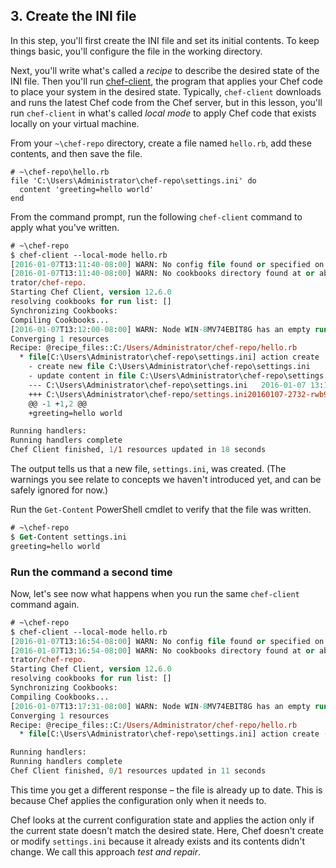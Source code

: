 ## 3. Create the INI file

In this step, you'll first create the INI file and set its initial contents. To keep things basic, you'll configure the file in the working directory.

Next, you'll write what's called a _recipe_ to describe the desired state of the INI file. Then you'll run [chef-client](https://docs.chef.io/ctl_chef_client.html), the program that applies your Chef code to place your system in the desired state. Typically, `chef-client` downloads and runs the latest Chef code from the Chef server, but in this lesson, you'll run `chef-client` in what's called _local mode_ to apply Chef code that exists locally on your virtual machine.

From your <code class="file-path">~\chef-repo</code> directory, create a file named <code class="file-path">hello.rb</code>, add these contents, and then save the file.

```ruby-Win32
# ~\chef-repo\hello.rb
file 'C:\Users\Administrator\chef-repo\settings.ini' do
  content 'greeting=hello world'
end
```

From the command prompt, run the following `chef-client` command to apply what you've written.

```ps
# ~\chef-repo
$ chef-client --local-mode hello.rb
[2016-01-07T13:11:40-08:00] WARN: No config file found or specified on command line, using command line options.
[2016-01-07T13:11:40-08:00] WARN: No cookbooks directory found at or above current directory.  Assuming C:/Users/Adminis
trator/chef-repo.
Starting Chef Client, version 12.6.0
resolving cookbooks for run list: []
Synchronizing Cookbooks:
Compiling Cookbooks...
[2016-01-07T13:12:00-08:00] WARN: Node WIN-8MV74EBIT8G has an empty run list.
Converging 1 resources
Recipe: @recipe_files::C:/Users/Administrator/chef-repo/hello.rb
  * file[C:\Users\Administrator\chef-repo\settings.ini] action create
    - create new file C:\Users\Administrator\chef-repo\settings.ini
    - update content in file C:\Users\Administrator\chef-repo\settings.ini from none to 6823fa
    --- C:\Users\Administrator\chef-repo\settings.ini   2016-01-07 13:12:00.000000000 -0800
    +++ C:\Users\Administrator\chef-repo/settings.ini20160107-2732-rwb912       2016-01-07 13:12:00.000000000 -0800
    @@ -1 +1,2 @@
    +greeting=hello world

Running handlers:
Running handlers complete
Chef Client finished, 1/1 resources updated in 18 seconds
```

The output tells us that a new file, <code class="file-path">settings.ini</code>, was created. (The warnings you see relate to concepts we haven't introduced yet, and can be safely ignored for now.)

Run the `Get-Content` PowerShell cmdlet to verify that the file was written.

```ps
# ~\chef-repo
$ Get-Content settings.ini
greeting=hello world
```

### Run the command a second time

Now, let's see now what happens when you run the same `chef-client` command again.

```ps
# ~\chef-repo
$ chef-client --local-mode hello.rb
[2016-01-07T13:16:54-08:00] WARN: No config file found or specified on command line, using command line options.
[2016-01-07T13:16:54-08:00] WARN: No cookbooks directory found at or above current directory.  Assuming C:/Users/Adminis
trator/chef-repo.
Starting Chef Client, version 12.6.0
resolving cookbooks for run list: []
Synchronizing Cookbooks:
Compiling Cookbooks...
[2016-01-07T13:17:31-08:00] WARN: Node WIN-8MV74EBIT8G has an empty run list.
Converging 1 resources
Recipe: @recipe_files::C:/Users/Administrator/chef-repo/hello.rb
  * file[C:\Users\Administrator\chef-repo\settings.ini] action create (up to date)

Running handlers:
Running handlers complete
Chef Client finished, 0/1 resources updated in 11 seconds
```

This time you get a different response &ndash; the file is already up to date. This is because Chef applies the configuration only when it needs to.

Chef looks at the current configuration state and applies the action only if the current state doesn't match the desired state. Here, Chef doesn't create or modify <code class="file-path">settings.ini</code> because it already exists and its contents didn't change.  We call this approach _test and repair_.
